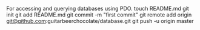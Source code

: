 For accessing and querying databases using PDO.
touch README.md
git init
git add README.md
git commit -m "first commit"
git remote add origin git@github.com:guitarbeerchocolate/database.git
git push -u origin master